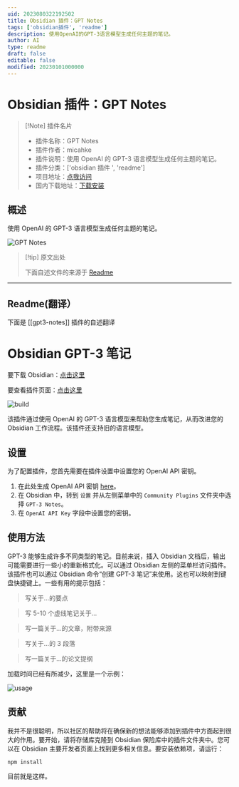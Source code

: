 ```yaml
---
uid: 2023080322192502
title: Obsidian 插件：GPT Notes
tags: ['obsidian插件', 'readme']
description: 使用OpenAI的GPT-3语言模型生成任何主题的笔记。
author: AI
type: readme
draft: false
editable: false
modified: 20230101000000
---
```


# Obsidian 插件：GPT Notes

> [!Note] 插件名片
> - 插件名称：GPT Notes
> - 插件作者：micahke
> - 插件说明：使用 OpenAI 的 GPT-3 语言模型生成任何主题的笔记。
> - 插件分类：['obsidian 插件 ', 'readme']
> - 项目地址：[点我访问](https://github.com/micahke/obsidian-gpt3-notes)
> - 国内下载地址：[下载安装](https://pkmer.cn/products/plugin/pluginMarket/?gpt3-notes)

## 概述

使用 OpenAI 的 GPT-3 语言模型生成任何主题的笔记。

![GPT Notes](https://cdn.pkmer.cn/covers/gpt3-notes_new.gif!pkmer)

> [!tip] 原文出处
>
>下面自述文件的来源于 [Readme](https://ghproxy.net/https://raw.githubusercontent.com/micahke/obsidian-gpt3-notes/master/README.md)
>

---

## Readme(翻译）

下面是 [[gpt3-notes]] 插件的自述翻译

# Obsidian GPT-3 笔记

要下载 Obsidian：[点击这里](https://www.obsidian.md)

要查看插件页面：[点击这里](https://obsidian.md/plugins?id=gpt3-notes)

![build](https://github.com/micahke/obsidian-gpt3-notes/actions/workflows/build.yml/badge.svg)

该插件通过使用 OpenAI 的 GPT-3 语言模型来帮助您生成笔记，从而改进您的 Obsidian 工作流程。该插件还支持旧的语言模型。

## 设置

为了配置插件，您首先需要在插件设置中设置您的 OpenAI API 密钥。

1. 在此处生成 OpenAI API 密钥 [here](https://beta.openai.com/account/api-keys)。
2. 在 Obsidian 中，转到 `设置` 并从左侧菜单中的 `Community Plugins` 文件夹中选择 `GPT-3 Notes`。
3. 在 `OpenAI API Key` 字段中设置您的密钥。

## 使用方法

GPT-3 能够生成许多不同类型的笔记。目前来说，插入 Obsidian 文档后，输出可能需要进行一些小的重新格式化。可以通过 Obsidian 左侧的菜单栏访问插件。该插件也可以通过 Obsidian 命令“创建 GPT-3 笔记”来使用。这也可以映射到键盘快捷键上。一些有用的提示包括：

> 写关于...的要点

> 写 5-10 个虚线笔记关于...

> 写一篇关于...的文章，附带来源

> 写关于...的 3 段落

> 写一篇关于...的论文提纲

加载时间已经有所减少，这里是一个示例：

![usage](https://github.com/micahke/obsidian-gpt3-notes/raw/master/example.gif)

## 贡献

我并不是很聪明，所以社区的帮助将在确保新的想法能够添加到插件中方面起到很大的作用。要开始，请将存储库克隆到 Obsidian 保险库中的插件文件夹中。您可以在 Obsidian 主要开发者页面上找到更多相关信息。要安装依赖项，请运行：

```zsh
npm install
```

目前就是这样。
